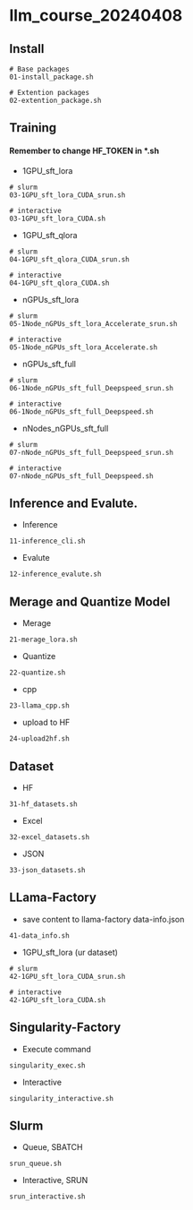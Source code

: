 # llm_course_20240408

## Install
```
# Base packages
01-install_package.sh

# Extention packages
02-extention_package.sh
```

## Training
#### Remember to change HF_TOKEN in *.sh
- 1GPU_sft_lora
```
# slurm
03-1GPU_sft_lora_CUDA_srun.sh

# interactive
03-1GPU_sft_lora_CUDA.sh
```
- 1GPU_sft_qlora
```
# slurm
04-1GPU_sft_qlora_CUDA_srun.sh

# interactive
04-1GPU_sft_qlora_CUDA.sh
```
- nGPUs_sft_lora
```
# slurm
05-1Node_nGPUs_sft_lora_Accelerate_srun.sh

# interactive
05-1Node_nGPUs_sft_lora_Accelerate.sh
```
- nGPUs_sft_full
```
# slurm
06-1Node_nGPUs_sft_full_Deepspeed_srun.sh

# interactive
06-1Node_nGPUs_sft_full_Deepspeed.sh
```
- nNodes_nGPUs_sft_full
```
# slurm
07-nNode_nGPUs_sft_full_Deepspeed_srun.sh

# interactive
07-nNode_nGPUs_sft_full_Deepspeed.sh
```

## Inference and Evalute.
- Inference
```
11-inference_cli.sh
```
- Evalute
```
12-inference_evalute.sh
```

## Merage and Quantize Model
- Merage
```
21-merage_lora.sh
```
- Quantize
```
22-quantize.sh
```
- cpp
```
23-llama_cpp.sh
```
- upload to HF
```
24-upload2hf.sh
```
## Dataset
- HF
```
31-hf_datasets.sh
```
- Excel
```
32-excel_datasets.sh
```
- JSON
```
33-json_datasets.sh
```

## LLama-Factory 
- save content to llama-factory data-info.json
```
41-data_info.sh
```
- 1GPU_sft_lora (ur dataset)
```
# slurm
42-1GPU_sft_lora_CUDA_srun.sh

# interactive
42-1GPU_sft_lora_CUDA.sh
```

## Singularity-Factory 
- Execute command
```
singularity_exec.sh
```
- Interactive
```
singularity_interactive.sh
```

## Slurm
- Queue, SBATCH
```
srun_queue.sh
```
- Interactive, SRUN
```
srun_interactive.sh
```
